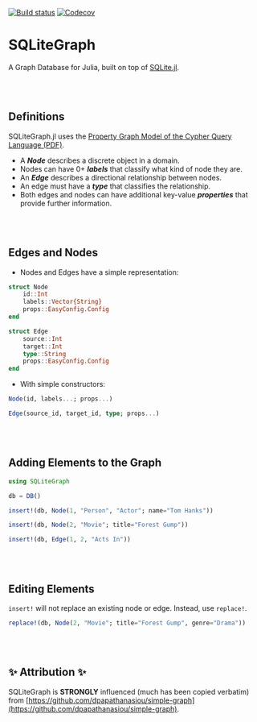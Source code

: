 [![Build status](https://github.com/joshday/SQLiteGraph.jl/workflows/CI/badge.svg)](https://github.com/joshday/SQLiteGraph.jl/actions?query=workflow%3ACI+branch%3Amain)
[![Codecov](https://codecov.io/gh/joshday/SQLiteGraph.jl/branch/main/graph/badge.svg)](https://codecov.io/gh/joshday/SQLiteGraph.jl)


# SQLiteGraph

A Graph Database for Julia, built on top of [SQLite.jl](https://github.com/JuliaDatabases/SQLite.jl).

<br><br>


## Definitions

SQLiteGraph.jl uses the [Property Graph Model of the Cypher Query Language (PDF)](https://s3.amazonaws.com/artifacts.opencypher.org/openCypher9.pdf).

- A **_Node_** describes a discrete object in a domain.
- Nodes can have 0+ **_labels_** that classify what kind of node they are.
- An **_Edge_** describes a directional relationship between nodes.
- An edge must have a **_type_** that classifies the relationship.
- Both edges and nodes can have additional key-value **_properties_** that provide further information.

<br><br>

## Edges and Nodes

- Nodes and Edges have a simple representation:

```julia
struct Node
    id::Int
    labels::Vector{String}
    props::EasyConfig.Config
end

struct Edge
    source::Int
    target::Int
    type::String
    props::EasyConfig.Config
end
```

- With simple constructors:

```julia
Node(id, labels...; props...)

Edge(source_id, target_id, type; props...)
```

<br><br>

## Adding Elements to the Graph

```julia
using SQLiteGraph

db = DB()

insert!(db, Node(1, "Person", "Actor"; name="Tom Hanks"))

insert!(db, Node(2, "Movie"; title="Forest Gump"))

insert!(db, Edge(1, 2, "Acts In"))
```

<br><br>

## Editing Elements

`insert!` will not replace an existing node or edge.  Instead, use `replace!`.

```julia
replace!(db, Node(2, "Movie"; title="Forest Gump", genre="Drama"))
```

<br><br>

## ✨ Attribution ✨

SQLiteGraph is **STRONGLY** influenced (much has been copied verbatim) from [https://github.com/dpapathanasiou/simple-graph](https://github.com/dpapathanasiou/simple-graph).

